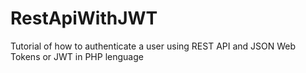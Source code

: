 # RestApiWithJWT
Tutorial of  how to authenticate a user using REST API and JSON Web Tokens or JWT in PHP lenguage
